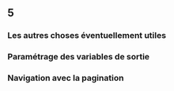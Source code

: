 <!-- .slide: class="chapter" -->
## 5
### Les autres choses éventuellement utiles





<!-- .slide: class="slide" -->
### Paramétrage des variables de sortie






<!-- .slide: class="slide" -->
### Navigation avec la pagination







